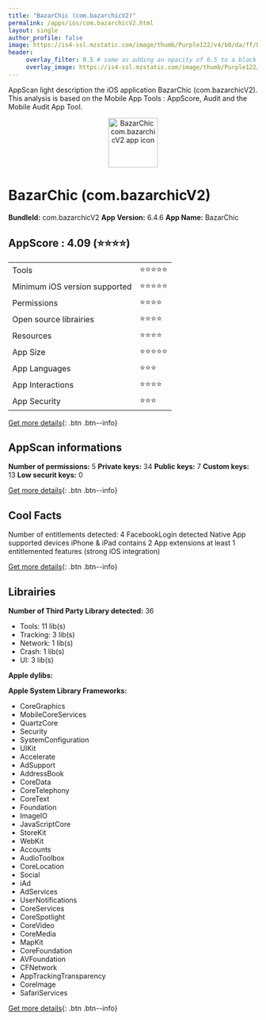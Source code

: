 ```yaml
---
title: "BazarChic (com.bazarchicV2)"
permalink: /apps/ios/com.bazarchicV2.html
layout: single
author_profile: false
image: https://is4-ssl.mzstatic.com/image/thumb/Purple122/v4/b0/da/ff/b0daff0b-01f5-f829-4d5d-6bb32f4bbc3f/AppIcon-0-1x_U007emarketing-0-6-0-sRGB-85-220.jpeg/512x512bb.jpg
header: 
     overlay_filter: 0.5 # same as adding an opacity of 0.5 to a black background
     overlay_image: https://is4-ssl.mzstatic.com/image/thumb/Purple122/v4/b0/da/ff/b0daff0b-01f5-f829-4d5d-6bb32f4bbc3f/AppIcon-0-1x_U007emarketing-0-6-0-sRGB-85-220.jpeg/512x512bb.jpg
---
```

AppScan light description the iOS application BazarChic (com.bazarchicV2). This analysis is based on the Mobile App Tools : AppScore, Audit and the Mobile Audit App Tool.

  
  
<div style="text-align: center;"><img src="https://is4-ssl.mzstatic.com/image/thumb/Purple122/v4/b0/da/ff/b0daff0b-01f5-f829-4d5d-6bb32f4bbc3f/AppIcon-0-1x_U007emarketing-0-6-0-sRGB-85-220.jpeg/512x512bb.jpg" width="100" height="100" alt="BazarChic com.bazarchicV2 app icon"></div>  
  
# BazarChic (com.bazarchicV2)

**BundleId:** com.bazarchicV2
**App Version:** 6.4.6
**App Name:** BazarChic


## AppScore : 4.09 (⭐️⭐️⭐️⭐️) 

<table>
<tr><td> Tools </td><td> ⭐️⭐️⭐️⭐️⭐️ </td></tr>
<tr><td> Minimum iOS version supported </td><td> ⭐️⭐️⭐️⭐️⭐️ </td></tr>
<tr><td> Permissions </td><td> ⭐️⭐️⭐️⭐️ </td></tr>
<tr><td> Open source librairies </td><td> ⭐️⭐️⭐️⭐️ </td></tr>
<tr><td> Resources </td><td> ⭐️⭐️⭐️⭐️ </td></tr>
<tr><td> App Size </td><td> ⭐️⭐️⭐️⭐️⭐️ </td></tr>
<tr><td> App Languages </td><td> ⭐️⭐️⭐️ </td></tr>
<tr><td> App Interactions </td><td> ⭐️⭐️⭐️⭐️ </td></tr>
<tr><td> App Security </td><td> ⭐️⭐️⭐️ </td></tr>
</table>

[Get more details](/pricing.html){: .btn .btn--info}  
  
## AppScan informations 

**Number of permissions:** 5
**Private keys:** 34
**Public keys:** 7
**Custom keys:** 13
**Low securit keys:** 0
  
[Get more details](/pricing.html){: .btn .btn--info}

## Cool Facts

Number of entitlements detected: 4
FacebookLogin detected
Native App
supported devices iPhone & iPad
contains 2 App extensions
at least 1 entitlemented features (strong iOS integration)
  
[Get more details](/pricing.html){: .btn .btn--info}

## Librairies 
**Number of Third Party Library detected:** 36
- Tools: 11 lib(s)
- Tracking: 3 lib(s)
- Network: 1 lib(s)
- Crash: 1 lib(s)
- UI: 3 lib(s)

**Apple dylibs:**


**Apple System Library Frameworks:**
- CoreGraphics
- MobileCoreServices
- QuartzCore
- Security
- SystemConfiguration
- UIKit
- Accelerate
- AdSupport
- AddressBook
- CoreData
- CoreTelephony
- CoreText
- Foundation
- ImageIO
- JavaScriptCore
- StoreKit
- WebKit
- Accounts
- AudioToolbox
- CoreLocation
- Social
- iAd
- AdServices
- UserNotifications
- CoreServices
- CoreSpotlight
- CoreVideo
- CoreMedia
- MapKit
- CoreFoundation
- AVFoundation
- CFNetwork
- AppTrackingTransparency
- CoreImage
- SafariServices


  
[Get more details](/pricing.html){: .btn .btn--info}

